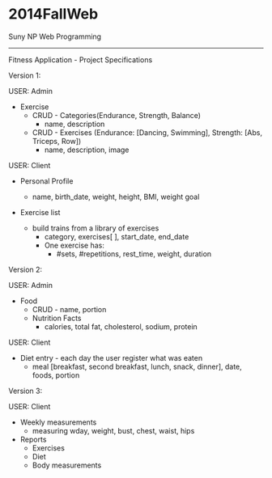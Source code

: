 2014FallWeb
===========

Suny NP Web Programming

-----------------------

Fitness Application - Project Specifications


Version 1:

USER: Admin

   * Exercise
      * CRUD - Categories(Endurance, Strength, Balance)
         * name, description
      * CRUD - Exercises (Endurance: [Dancing, Swimming], Strength: [Abs, Triceps, Row])
         * name, description, image

USER: Client

   * Personal Profile
      * name, birth_date, weight, height, BMI, weight goal

   * Exercise list 
      * build trains from a library of exercises
         * category, exercises[ ], start_date, end_date
         * One exercise has:
            * #sets, #repetitions, rest_time, weight, duration

Version 2:

USER: Admin 

   *  Food
      * CRUD - name, portion
      * Nutrition Facts
         * calories, total fat, cholesterol, sodium, protein


USER: Client

   * Diet entry - each day the user register what was eaten 
      * meal [breakfast, second breakfast, lunch, snack, dinner], date, foods, portion

Version 3:

USER: Client

   * Weekly measurements
      * measuring wday, weight, bust, chest, waist, hips
   * Reports
      * Exercises
      * Diet
      * Body measurements


